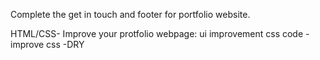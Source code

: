 Complete the get in touch and footer for portfolio website.

HTML/CSS- Improve your protfolio webpage:
ui improvement
css code -improve css -DRY
